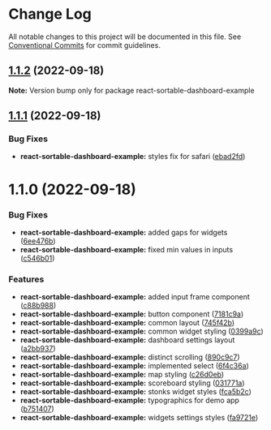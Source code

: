 # Change Log

All notable changes to this project will be documented in this file.
See [Conventional Commits](https://conventionalcommits.org) for commit guidelines.

## [1.1.2](https://github.com/dkonasov/react-sortable-dashboard/compare/react-sortable-dashboard-example@1.1.1...react-sortable-dashboard-example@1.1.2) (2022-09-18)

**Note:** Version bump only for package react-sortable-dashboard-example





## [1.1.1](https://github.com/dkonasov/react-sortable-dashboard/compare/react-sortable-dashboard-example@1.1.0...react-sortable-dashboard-example@1.1.1) (2022-09-18)


### Bug Fixes

* **react-sortable-dashboard-example:** styles fix for safari ([ebad2fd](https://github.com/dkonasov/react-sortable-dashboard/commit/ebad2fd2b55248847aa7a2719b2ef03875be01d1))





# 1.1.0 (2022-09-18)


### Bug Fixes

* **react-sortable-dashboard-example:** added gaps for widgets ([6ee476b](https://github.com/dkonasov/react-sortable-dashboard/commit/6ee476b80dd1299fddd6754241c8736bb0fbbe27))
* **react-sortable-dashboard-example:** fixed min values in inputs ([c546b01](https://github.com/dkonasov/react-sortable-dashboard/commit/c546b0134ec9df8a84bc5260ae415317d7877623))


### Features

* **react-sortable-dashboard-example:** added input frame component ([c88b988](https://github.com/dkonasov/react-sortable-dashboard/commit/c88b9883d552e78434dd784b9ad12e3cb3490918))
* **react-sortable-dashboard-example:** button component ([7181c9a](https://github.com/dkonasov/react-sortable-dashboard/commit/7181c9aab3baea12760f2e9db14455a36130362c))
* **react-sortable-dashboard-example:** common layout ([745f42b](https://github.com/dkonasov/react-sortable-dashboard/commit/745f42b506d51dd5d7b8c37afdf52fd53f81f753))
* **react-sortable-dashboard-example:** common widget styling ([0399a9c](https://github.com/dkonasov/react-sortable-dashboard/commit/0399a9c73fbea6d1bc779a3f112b6549051d538e))
* **react-sortable-dashboard-example:** dashboard settings layout ([a2bb937](https://github.com/dkonasov/react-sortable-dashboard/commit/a2bb937b39aa2d4a4162361b6689f2deba8f4fca))
* **react-sortable-dashboard-example:** distinct scrolling ([890c9c7](https://github.com/dkonasov/react-sortable-dashboard/commit/890c9c7100cbc33a47f89ef7d7171e127fab580b))
* **react-sortable-dashboard-example:** implemented select ([6f4c36a](https://github.com/dkonasov/react-sortable-dashboard/commit/6f4c36a94c2206cadcd0f5b730329e8be3bbde2d))
* **react-sortable-dashboard-example:** map styling ([c26d0eb](https://github.com/dkonasov/react-sortable-dashboard/commit/c26d0eb0d957be1b42a921127fa19e8b6f82d99f))
* **react-sortable-dashboard-example:** scoreboard styling ([031771a](https://github.com/dkonasov/react-sortable-dashboard/commit/031771a2e2145f311fd05c515c79a89e472e3940))
* **react-sortable-dashboard-example:** stonks widget styles ([fca5b2c](https://github.com/dkonasov/react-sortable-dashboard/commit/fca5b2c0d383e7a2151d192fc74f184100c60660))
* **react-sortable-dashboard-example:** typographics for demo app ([b751407](https://github.com/dkonasov/react-sortable-dashboard/commit/b7514079539ed849e18a1677f17937409b6ada8c))
* **react-sortable-dashboard-example:** widgets settings styles ([fa9721e](https://github.com/dkonasov/react-sortable-dashboard/commit/fa9721e26657eac8ec538e941b4deb0cb6158b46))
